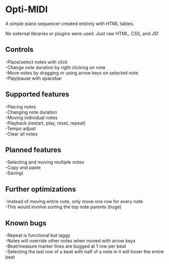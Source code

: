 # Opti-MIDI
A simple piano sequencer created entirely with HTML tables.

No external libraries or plugins were used. Just raw HTML, CSS, and JS!

## Controls
-Place/select notes with click\
-Change note duration by right clicking on note\
-Move notes by dragging or using arrow keys on selected note\
-Play/pause with spacebar

## Supported features
-Placing notes\
-Changing note duration\
-Moving individual notes\
-Playback (restart, play, reset, repeat)\
-Tempo adjust\
-Clear all notes

## Planned features
-Selecting and moving multiple notes\
-Copy and paste\
-Saving\

## Further optimizations
-Instead of moving entire note, only move one row for every note\
  -This would involve sorting the top note parents (huge)

## Known bugs
-Repeat is functional but laggy\
-Notes will override other notes when moved with arrow keys\
-Beat/measure marker lines are bugged at 1 row per beat\
-Selecting the last row of a beat with half of a note in it will hover the entire beat
